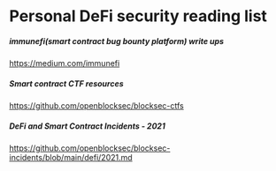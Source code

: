 Personal DeFi security reading list
========================================

##### immunefi(smart contract bug bounty platform) write ups 
https://medium.com/immunefi

##### Smart contract CTF resources
https://github.com/openblocksec/blocksec-ctfs

##### DeFi and Smart Contract Incidents - 2021
https://github.com/openblocksec/blocksec-incidents/blob/main/defi/2021.md

